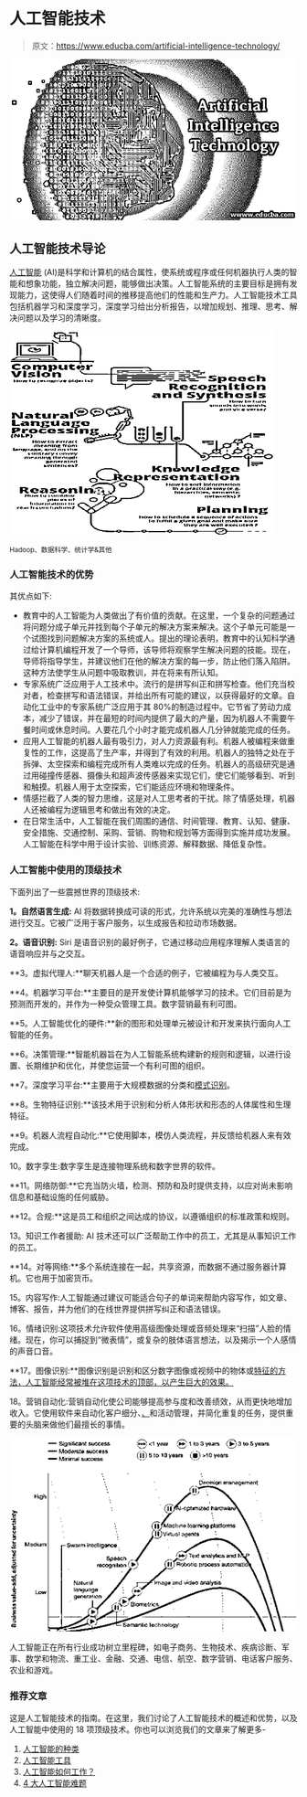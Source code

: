 # 人工智能技术

> 原文：<https://www.educba.com/artificial-intelligence-technology/>

![Artificial Intelligence Technology](img/f43e7e577c13ca507248a0bbdc591dbf.png)



## 人工智能技术导论

[人工智能](https://www.educba.com/what-is-artificial-intelligence/) (AI)是科学和计算机的结合属性，使系统或程序或任何机器执行人类的智能和想象功能，独立解决问题，能够做出决策。人工智能系统的主要目标是拥有发现能力，这使得人们随着时间的推移提高他们的性能和生产力。人工智能技术工具包括机器学习和深度学习，深度学习给出分析报告，以增加规划、推理、思考、解决问题以及学习的清晰度。

![artificial intelligence technology](img/adba72b3d6f2e815bc5d520356fd3141.png)



<small>Hadoop、数据科学、统计学&其他</small>

### 人工智能技术的优势

其优点如下:

*   教育中的人工智能为人类做出了有价值的贡献。在这里，一个复杂的问题通过将问题分成子单元并找到每个子单元的解决方案来解决。这个子单元可能是一个试图找到问题解决方案的系统或人。提出的理论表明，教育中的认知科学通过给计算机编程开发了一个导师，该导师将观察学生解决问题的技能。现在，导师将指导学生，并建议他们在他的解决方案的每一步，防止他们落入陷阱。这种方法使学生从问题中吸取教训，并在将来有所认知。
*   专家系统广泛应用于人工技术中。流行的是拼写纠正和拼写检查。他们充当校对者，检查拼写和语法错误，并给出所有可能的建议，以获得最好的文章。自动化工业中的专家系统广泛应用于其 80%的制造过程中。它节省了劳动力成本，减少了错误，并在最短的时间内提供了最大的产量，因为机器人不需要午餐时间或休息时间。人要花几个小时才能完成机器人几分钟就能完成的任务。
*   应用人工智能的机器人最有吸引力，对人力资源最有利。机器人被编程来做重复性的工作，这提高了生产率，并得到了有效的利用。机器人的独特之处在于拆弹、太空探索和编程完成所有人类难以完成的任务。机器人的高级研究是通过用碰撞传感器、摄像头和超声波传感器来实现它们，使它们能够看到、听到和触摸。机器人用于太空探索，它们能适应环境和物理条件。
*   情感拦截了人类的智力思维，这是对人工思考者的干扰。除了情感处理，机器人还被编程为逻辑思考和做出有效的决定。
*   在日常生活中，人工智能在我们周围的通信、时间管理、教育、认知、健康、安全措施、交通控制、采购、营销、购物和规划等方面得到实施并成功发展。人工智能在科学中用于设计实验、训练资源、解释数据、降低复杂性。

### 人工智能中使用的顶级技术

下面列出了一些震撼世界的顶级技术:

**1。自然语言生成:** AI 将数据转换成可读的形式，允许系统以完美的准确性与想法进行交互。它被广泛用于客户服务，以生成报告和拉动市场数据。

**2。语音识别:** Siri 是语音识别的最好例子，它通过移动应用程序理解人类语言的语音响应并与之交互。

**3。虚拟代理人:**聊天机器人是一个合适的例子，它被编程为与人类交互。

**4。机器学习平台:**主要目的是开发使计算机能够学习的技术。它们目前是为预测而开发的，并作为一种受众管理工具。数字营销最有利可图。

**5。人工智能优化的硬件:**新的图形和处理单元被设计和开发来执行面向人工智能的任务。

**6。决策管理:**智能机器旨在为人工智能系统构建新的规则和逻辑，以进行设置、长期维护和优化，并使您运营一个有利可图的组织。

**7。深度学习平台:**主要用于大规模数据的分类和[模式识别](https://www.educba.com/pattern-recognition/)。

**8。生物特征识别:**该技术用于识别和分析人体形状和形态的人体属性和生理特征。

**9。机器人流程自动化:**它使用脚本，模仿人类流程，并反馈给机器人来有效完成。

10。数字孪生:数字孪生是连接物理系统和数字世界的软件。

**11。网络防御:**它充当防火墙，检测、预防和及时提供支持，以应对尚未影响信息和基础设施的任何威胁。

**12。合规:**这是员工和组织之间达成的协议，以遵循组织的标准政策和规则。

13。知识工作者援助: AI 技术还可以广泛帮助工作中的员工，尤其是从事知识工作的员工。

**14。对等网络:**多个系统连接在一起，共享资源，而数据不通过服务器计算机。它也用于加密货币。

15。内容写作:人工智能通过建议可能适合句子的单词来帮助内容写作，如文章、博客、报告，并为他们的在线世界提供拼写纠正和语法错误。

16。情绪识别:这项技术允许软件使用高级图像处理或音频处理来“扫描”人脸的情绪。现在，你可以捕捉到“微表情”，或复杂的肢体语言想法，以及揭示一个人感情的声音口音。

**17。图像识别:**图像识别是识别和区分数字图像或视频中的物体或[特征的方法，人工智能经常被堆在这项技术的顶部，以产生巨大的效果。](https://www.educba.com/what-is-digital-image/)

18。营销自动化:营销自动化使公司能够提高参与度和改善绩效，从而更快地增加收入。它使用软件来自动化客户细分、[、](https://www.educba.com/what-is-data-integration/)和活动管理，并简化重复的任务，提供重要的头脑来做他们最擅长的事情。

![market Automation](img/4dabe7b914f6e3b5a073568e18497f38.png)



人工智能正在所有行业成功树立里程碑，如电子商务、生物技术、疾病诊断、军事、数学和物流、重工业、金融、交通、电信、航空、数字营销、电话客户服务、农业和游戏。

### 推荐文章

这是人工智能技术的指南。在这里，我们讨论了人工智能技术的概述和优势，以及人工智能中使用的 18 项顶级技术。你也可以浏览我们的文章来了解更多-

1.  [人工智能的种类](https://www.educba.com/types-of-artificial-intelligence/)
2.  [人工智能工具](https://www.educba.com/artificial-intelligence-tools/)
3.  [人工智能如何工作？](https://www.educba.com/how-artificial-intelligence-works/)
4.  [4 大人工智能难题](https://www.educba.com/artificial-intelligence-problems/)





